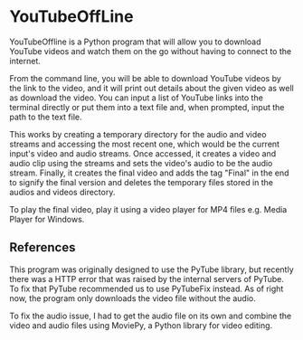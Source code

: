 # YouTubeOffLine

YouTubeOffline is a Python program that will allow you to download YouTube videos and watch them on the go without having to connect to the internet.  

From the command line, you will be able to download YouTube videos by the link to the video, and it will print out details about the given video as well as download the video. You can input a list of YouTube links into the terminal directly or put them into a text file and, when prompted, input the path to the text file.

This works by creating a temporary directory for the audio and video streams and accessing the most recent one, which would be the current input's video and audio streams. Once accessed, it creates a video and audio clip using the streams and sets the video's audio to be the audio stream. Finally, it creates the final video and adds the tag "Final" in the end to signify the final version and deletes the temporary files stored in the audios and videos directory.

To play the final video, play it using a video player for MP4 files e.g. Media Player for Windows.

## References

This program was originally designed to use the PyTube library, but recently there was a HTTP error that was raised by the internal servers of PyTube. To fix that PyTube recommended us to use PyTubeFix instead. As of right now, the program only downloads the video file without the audio.

To fix the audio issue, I had to get the audio file on its own and combine the video and audio files using MoviePy, a Python library for video editing.